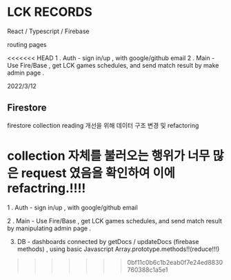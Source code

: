# LCK RECORDS 

  React / Typescript / Firebase
  
  routing pages 
  
<<<<<<< HEAD
   1 . Auth - sign in/up , with google/github email
   2 . Main - Use Fire/Base , get LCK games schedules, and send match result by make admin page .

2022/3/12

## Firestore

firestore collection reading 개선을 위해 데이터 구조 변경 및 refactoring

collection 자체를 불러오는 행위가 너무 많은 request 였음을 확인하여 이에 refactring.!!!!
=======
   1 . Auth - sign in/up , with google/github email 
   
   2 . Main - Use Fire/Base , get LCK games schedules, and send match result by manipulating admin page .
   
   3.  DB - dashboards connected by getDocs / updateDocs (firebase methods) , using basic Javascript Array.prototype.methods!!(reduce!!!)
>>>>>>> 0bf11c0b6c1b2eab0f7e24ed8830760388c1a5e1
